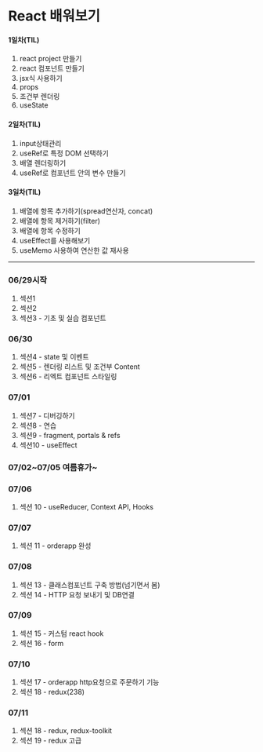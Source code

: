 # React 배워보기
#### 1일차(TIL)
1. react project 만들기
2. react 컴포넌트 만들기
3. jsx식 사용하기
4. props
5. 조건부 렌더링
6. useState

#### 2일차(TIL)
1. input상태관리
2. useRef로 특정 DOM 선택하기
3. 배열 렌더링하기
4. useRef로 컴포넌트 안의 변수 만들기

#### 3일차(TIL)
1. 배열에 항목 추가하기(spread연산자, concat)
2. 배열에 항목 제거하기(filter)
3. 배열에 항목 수정하기
4. useEffect를 사용해보기
5. useMemo 사용하여 연산한 값 재사용


-------------------------
### 06/29시작
1. 섹션1
2. 섹션2
3. 섹션3 - 기초 및 실습 컴포넌트

### 06/30
1. 섹션4 - state 및 이벤트
2. 섹션5 - 렌더링 리스트 및 조건부 Content
3. 섹션6 - 리엑트 컴포넌트 스타일링

### 07/01
1. 섹션7 - 디버깅하기
2. 섹션8 - 연습
3. 섹션9 - fragment, portals & refs
4. 섹션10 - useEffect

### 07/02~07/05 여름휴가~

### 07/06
1. 섹션 10 - useReducer, Context API, Hooks

### 07/07
1. 섹션 11 - orderapp 완성

### 07/08
1. 섹션 13 - 클래스컴포넌트 구축 방법(넘기면서 봄)
2. 섹션 14 - HTTP 요청 보내기 및 DB연결

### 07/09
1. 섹션 15 - 커스텀 react hook
2. 섹션 16 - form

### 07/10
1. 섹션 17 - orderapp http요청으로 주문하기 기능
2. 섹션 18 - redux(238)

### 07/11
1. 섹션 18 - redux, redux-toolkit
2. 섹션 19 - redux 고급
